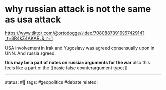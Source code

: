 # why russian attack is not the same as usa attack
https://www.tiktok.com/@ortodogge/video/7080887391996742914?_t=8R4kZ4AKARJ&_r=1

USA involvement in Irak and Yugoslavy was agreed consensually upon in UNN. And russia agreed.

**this may be a part of notes on russian arguments for the war**
also this feels like a part of the [[basic false counterargument types]]

---
status: #🌱
tags: #geopolitics #debate 
related: 